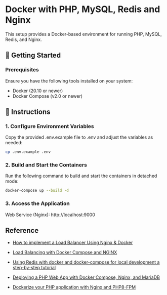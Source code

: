 
# Docker with PHP, MySQL, Redis and Nginx

This setup provides a Docker-based environment for running PHP, MySQL, Redis, and Nginx.

## 🚀 Getting Started

### Prerequisites
Ensure you have the following tools installed on your system:

- Docker (20.10 or newer)
- Docker Compose (v2.0 or newer)

## 📄 Instructions

### 1. Configure Environment Variables
Copy the provided .env.example file to .env and adjust the variables as needed:
```bash
cp .env.example .env
```

### 2. Build and Start the Containers
Run the following command to build and start the containers in detached mode:

```bash
docker-compose up --build -d
```

### 3. Access the Application
Web Service (Nginx): http://localhost:9000

## Reference

- [How to implement a Load Balancer Using Nginx & Docker](https://dev.to/mazenr/how-to-implement-a-load-balancer-using-nginx-docker-4g73)

- [Load Balancing with Docker Compose and NGINX](https://medium.com/@aedemirsen/load-balancing-with-docker-compose-and-nginx-b9077696f624)

- [Using Redis with docker and docker-compose for local development a step-by-step tutorial](https://geshan.com.np/blog/2022/01/redis-docker)

- [Deploying a PHP Web App with Docker Compose, Nginx, and MariaDB](https://medium.com/@tech_18484/deploying-a-php-web-app-with-docker-compose-nginx-and-mariadb-d61a84239c0d)

- [Dockerize your PHP application with Nginx and PHP8-FPM](https://marc.it/dockerize-application-with-nginx-and-php8)